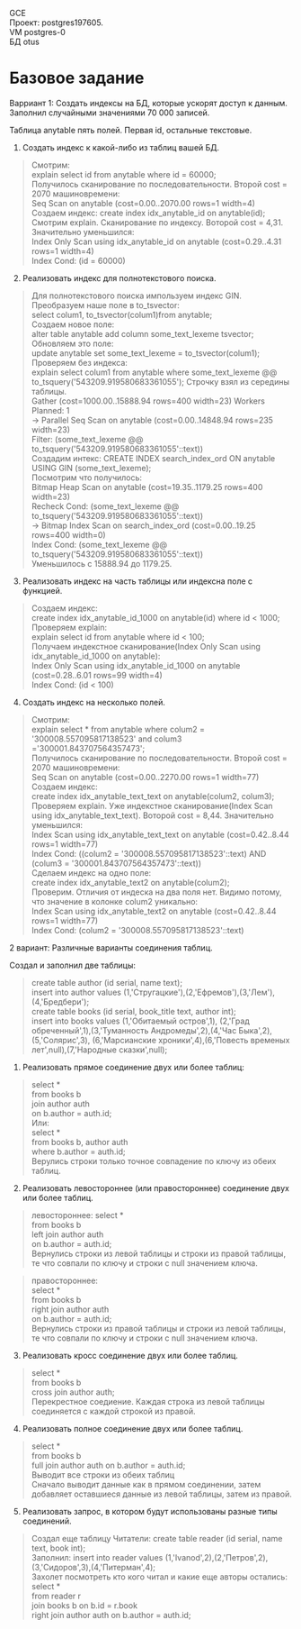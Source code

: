 GCE   
Проект: postgres197605.  
VM postgres-0  
БД otus

# Базовое задание 
Варриант 1: Создать индексы на БД, которые ускорят доступ к данным.    
Заполнил случайными значениями 70 000 записей.    

Таблица anytable пять полей. Первая id, остальные текстовые. 

1. Создать индекс к какой-либо из таблиц вашей БД.
 
> Смотрим:    
> explain select id from anytable where id = 60000;    
> Получилось сканирование по последовательности. Второй cost = 2070 машиновремени:   
> Seq Scan on anytable  (cost=0.00..2070.00 rows=1 width=4)   
> Создаем индекс: 
> create index idx_anytable_id on anytable(id);  
> Смотрим explain. Сканирование по индексу. Воторой cost = 4,31. Значительно уменьшился:   
> Index Only Scan using idx_anytable_id on anytable  (cost=0.29..4.31 rows=1 width=4)   
>  Index Cond: (id = 60000)    

2. Реализовать индекс для полнотекстового поиска.
   
> Для полнотекстового поиска импользуем индекс GIN. Преобразуем наше поле в to_tsvector:    
> select colum1, to_tsvector(colum1)from anytable;    
> Создаем новое поле:   
> alter table anytable add column some_text_lexeme tsvector;    
> Обновляем это поле:  
> update anytable set some_text_lexeme = to_tsvector(colum1);    
> Проверяем без индекса:  
> explain select colum1 from anytable where some_text_lexeme @@ to_tsquery('543209.919580683361055'); Строчку взял из середины таблицы.  
>  Gather  (cost=1000.00..15888.94 rows=400 width=23)
>   Workers Planned: 1     
>  ->  Parallel Seq Scan on anytable  (cost=0.00..14848.94 rows=235 width=23)     
>         Filter: (some_text_lexeme @@ to_tsquery('543209.919580683361055'::text))         
> Создадим интекс: CREATE INDEX search_index_ord ON anytable USING GIN (some_text_lexeme);   
> Посмотрим что получилось:      
>  Bitmap Heap Scan on anytable  (cost=19.35..1179.25 rows=400 width=23)     
>    Recheck Cond: (some_text_lexeme @@ to_tsquery('543209.919580683361055'::text))    
>    ->  Bitmap Index Scan on search_index_ord  (cost=0.00..19.25 rows=400 width=0)    
>          Index Cond: (some_text_lexeme @@ to_tsquery('543209.919580683361055'::text))      
> Уменьшилось с 15888.94 до 1179.25.    

3. Реализовать индекс на часть таблицы или индексна поле с функцией.  

> Создаем индекс:  
> create index idx_anytable_id_1000 on anytable(id) where id < 1000;  
> Проверяем explain:   
> explain select id from anytable where id < 100;    
> Получаем индекстное сканирование(Index Only Scan using idx_anytable_id_1000 on anytable):   
> Index Only Scan using idx_anytable_id_1000 on anytable  (cost=0.28..6.01 rows=99 width=4)  
> Index Cond: (id < 100)   

4. Создать индекс на несколько полей.

> Смотрим:   
> explain select * from anytable where colum2 = '300008.557095817138523' and colum3 ='300001.843707564357473';   
> Получилось сканирование по последовательности. Второй cost = 2070 машиновремени:   
> Seq Scan on anytable  (cost=0.00..2270.00 rows=1 width=77)   
> Создаем индекс:  
> create index idx_anytable_text_text on anytable(colum2, colum3);    
> Проверяем explain. Уже индекстное сканирование(Index Scan using idx_anytable_text_text). Воторой cost = 8,44. Значительно уменьшился:   
> Index Scan using idx_anytable_text_text on anytable  (cost=0.42..8.44 rows=1 width=77)    
> Index Cond: ((colum2 = '300008.557095817138523'::text) AND (colum3 = '300001.843707564357473'::text))  
> Сделаем индекс на одно поле:  
> create index idx_anytable_text2 on anytable(colum2);   
> Проверим. Отличия от индеска на два поля нет. Видимо потому, что значение в колонке colum2 уникально:  
> Index Scan using idx_anytable_text2 on anytable  (cost=0.42..8.44 rows=1 width=77)   
>  Index Cond: (colum2 = '300008.557095817138523'::text)  

2 вариант: Различные варианты соединения таблиц.  
  
Создал и заполнил две таблицы:     
> create table author (id serial, name text);      
> insert into author values (1,'Стругацкие'),(2,'Ефремов'),(3,'Лем'),(4,'Бредбери');      
> create table books (id serial, book_title text, author int);     
> insert into books values (1,'Обитаемый остров',1), (2,'Град обреченный',1),(3,'Туманность Андромеды',2),(4,'Час Быка',2),(5,'Солярис',3),
					                    (6,'Марсианские хроники',4),(6,'Повесть временых лет',null),(7,'Народные сказки',null);     
                         
 1. Реализовать прямое соединение двух или более таблиц:   
 
> select *   
> from books b  
> join author auth  
>      on b.author = auth.id;  
>  Или:      
> select *   
> from books b, author auth  
> where b.author = auth.id;   
> Верулись строки только точное совпадение по ключу из обеих таблиц.       

2. Реализовать левостороннее (или правостороннее) соединение двух или более таблиц.   

> левостороннее: 
> select *  
> from books b    
> left join author auth   
>         on b.author = auth.id;  
> Вернулись строки из левой таблицы и строки из правой таблицы, те что совпали по ключу и строки с null значением ключа.        

> правостороннее:   
> select *    
> from books b     
> right join author auth    
>           on b.author = auth.id;    
> Вернулись строки из правой таблицы и строки из левой таблицы, те что совпали по ключу и строки с null значением ключа.  

3. Реализовать кросс соединение двух или более таблиц.

> select *    
> from books b    
> cross join author auth;   
> Перекрестное соедиение. Каждая строка из левой таблицы соединяется с каждой строкой из правой.

4. Реализовать полное соединение двух или более таблиц.   

> select *  
> from books b   
> full join author auth on b.author = auth.id;   
> Выводит все строки из обеих таблиц        
> Сначало выводит данные как в прямом соединении, затем добавляет оставшиеся данные из левой таблицы, затем из правой.   

5. Реализовать запрос, в котором будут использованы разные типы соединений.

> Создал еще таблицу Читатели: create table reader (id serial, name text, book int);    
> Заполнил: insert into reader values (1,'Ivanod',2),(2,'Петров',2),(3,'Сидоров',3),(4,'Питерман',4);    
> Захолет посмотреть кто кого читал и какие еще авторы остались:   
> select *    
> from reader r    
> join books b on b.id = r.book    
> right join author auth on b.author = auth.id;    
>   
